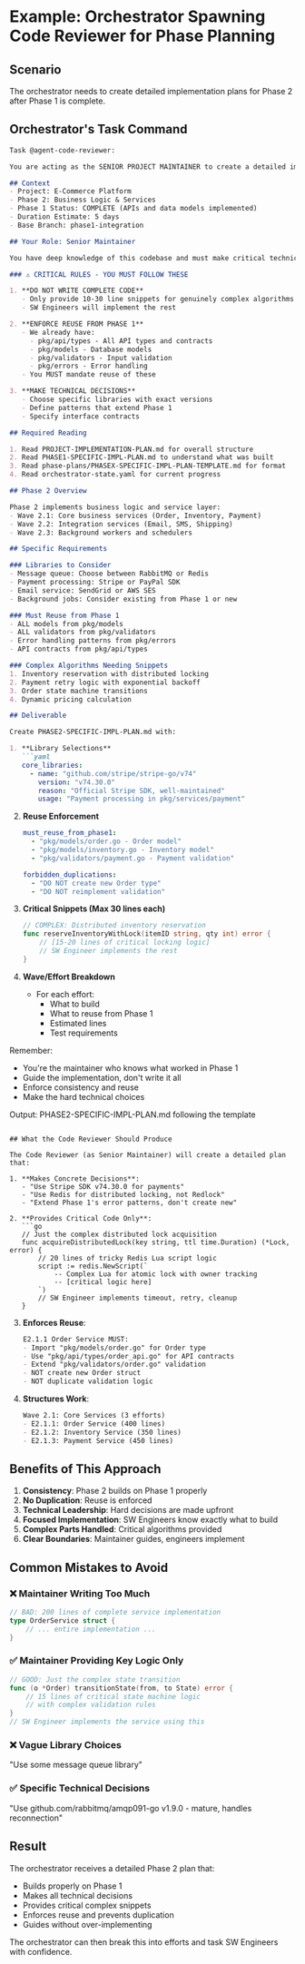 # Example: Orchestrator Spawning Code Reviewer for Phase Planning

## Scenario
The orchestrator needs to create detailed implementation plans for Phase 2 after Phase 1 is complete.

## Orchestrator's Task Command

```markdown
Task @agent-code-reviewer:

You are acting as the SENIOR PROJECT MAINTAINER to create a detailed implementation plan for Phase 2.

## Context
- Project: E-Commerce Platform
- Phase 2: Business Logic & Services
- Phase 1 Status: COMPLETE (APIs and data models implemented)
- Duration Estimate: 5 days
- Base Branch: phase1-integration

## Your Role: Senior Maintainer

You have deep knowledge of this codebase and must make critical technical decisions for Phase 2.

### ⚠️ CRITICAL RULES - YOU MUST FOLLOW THESE

1. **DO NOT WRITE COMPLETE CODE**
   - Only provide 10-30 line snippets for genuinely complex algorithms
   - SW Engineers will implement the rest

2. **ENFORCE REUSE FROM PHASE 1**
   - We already have:
     - pkg/api/types - All API types and contracts
     - pkg/models - Database models
     - pkg/validators - Input validation
     - pkg/errors - Error handling
   - You MUST mandate reuse of these

3. **MAKE TECHNICAL DECISIONS**
   - Choose specific libraries with exact versions
   - Define patterns that extend Phase 1
   - Specify interface contracts

## Required Reading

1. Read PROJECT-IMPLEMENTATION-PLAN.md for overall structure
2. Read PHASE1-SPECIFIC-IMPL-PLAN.md to understand what was built
3. Read phase-plans/PHASEX-SPECIFIC-IMPL-PLAN-TEMPLATE.md for format
4. Read orchestrator-state.yaml for current progress

## Phase 2 Overview

Phase 2 implements business logic and service layer:
- Wave 2.1: Core business services (Order, Inventory, Payment)
- Wave 2.2: Integration services (Email, SMS, Shipping)
- Wave 2.3: Background workers and schedulers

## Specific Requirements

### Libraries to Consider
- Message queue: Choose between RabbitMQ or Redis
- Payment processing: Stripe or PayPal SDK
- Email service: SendGrid or AWS SES
- Background jobs: Consider existing from Phase 1 or new

### Must Reuse from Phase 1
- ALL models from pkg/models
- ALL validators from pkg/validators
- Error handling patterns from pkg/errors
- API contracts from pkg/api/types

### Complex Algorithms Needing Snippets
1. Inventory reservation with distributed locking
2. Payment retry logic with exponential backoff
3. Order state machine transitions
4. Dynamic pricing calculation

## Deliverable

Create PHASE2-SPECIFIC-IMPL-PLAN.md with:

1. **Library Selections**
   ```yaml
   core_libraries:
     - name: "github.com/stripe/stripe-go/v74"
       version: "v74.30.0"
       reason: "Official Stripe SDK, well-maintained"
       usage: "Payment processing in pkg/services/payment"
   ```

2. **Reuse Enforcement**
   ```yaml
   must_reuse_from_phase1:
     - "pkg/models/order.go - Order model"
     - "pkg/models/inventory.go - Inventory model"
     - "pkg/validators/payment.go - Payment validation"
   
   forbidden_duplications:
     - "DO NOT create new Order type"
     - "DO NOT reimplement validation"
   ```

3. **Critical Snippets (Max 30 lines each)**
   ```go
   // COMPLEX: Distributed inventory reservation
   func reserveInventoryWithLock(itemID string, qty int) error {
       // [15-20 lines of critical locking logic]
       // SW Engineer implements the rest
   }
   ```

4. **Wave/Effort Breakdown**
   - For each effort:
     - What to build
     - What to reuse from Phase 1
     - Estimated lines
     - Test requirements

Remember:
- You're the maintainer who knows what worked in Phase 1
- Guide the implementation, don't write it all
- Enforce consistency and reuse
- Make the hard technical choices

Output: PHASE2-SPECIFIC-IMPL-PLAN.md following the template
```

## What the Code Reviewer Should Produce

The Code Reviewer (as Senior Maintainer) will create a detailed plan that:

1. **Makes Concrete Decisions**:
   - "Use Stripe SDK v74.30.0 for payments"
   - "Use Redis for distributed locking, not Redlock"
   - "Extend Phase 1's error patterns, don't create new"

2. **Provides Critical Code Only**:
   ```go
   // Just the complex distributed lock acquisition
   func acquireDistributedLock(key string, ttl time.Duration) (*Lock, error) {
       // 20 lines of tricky Redis Lua script logic
       script := redis.NewScript(`
           -- Complex Lua for atomic lock with owner tracking
           -- [critical logic here]
       `)
       // SW Engineer implements timeout, retry, cleanup
   }
   ```

3. **Enforces Reuse**:
   ```markdown
   E2.1.1 Order Service MUST:
   - Import "pkg/models/order.go" for Order type
   - Use "pkg/api/types/order_api.go" for API contracts
   - Extend "pkg/validators/order.go" validation
   - NOT create new Order struct
   - NOT duplicate validation logic
   ```

4. **Structures Work**:
   ```markdown
   Wave 2.1: Core Services (3 efforts)
   - E2.1.1: Order Service (400 lines)
   - E2.1.2: Inventory Service (350 lines)  
   - E2.1.3: Payment Service (450 lines)
   ```

## Benefits of This Approach

1. **Consistency**: Phase 2 builds on Phase 1 properly
2. **No Duplication**: Reuse is enforced
3. **Technical Leadership**: Hard decisions are made upfront
4. **Focused Implementation**: SW Engineers know exactly what to build
5. **Complex Parts Handled**: Critical algorithms provided
6. **Clear Boundaries**: Maintainer guides, engineers implement

## Common Mistakes to Avoid

### ❌ Maintainer Writing Too Much
```go
// BAD: 200 lines of complete service implementation
type OrderService struct {
    // ... entire implementation ...
}
```

### ✅ Maintainer Providing Key Logic Only
```go
// GOOD: Just the complex state transition
func (o *Order) transitionState(from, to State) error {
    // 15 lines of critical state machine logic
    // with complex validation rules
}
// SW Engineer implements the service using this
```

### ❌ Vague Library Choices
"Use some message queue library"

### ✅ Specific Technical Decisions
"Use github.com/rabbitmq/amqp091-go v1.9.0 - mature, handles reconnection"

## Result

The orchestrator receives a detailed Phase 2 plan that:
- Builds properly on Phase 1
- Makes all technical decisions
- Provides critical complex snippets
- Enforces reuse and prevents duplication
- Guides without over-implementing

The orchestrator can then break this into efforts and task SW Engineers with confidence.